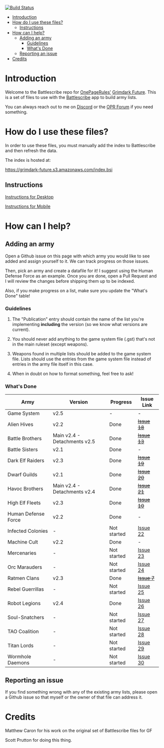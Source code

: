 [![Build Status](https://travis-ci.com/sprutton1/GrimdarkFutureBattlescribe.svg?branch=master)](https://travis-ci.com/sprutton1/GrimdarkFutureBattlescribe)

<!-- TOC -->
- [Introduction](#introduction)
- [How do I use these files?](#how-do-i-use-these-files)
    - [Instructions](#instructions)
- [How can I help?](#how-can-i-help)
    - [Adding an army](#adding-an-army)
        - [Guidelines](#guidelines)
        - [What's Done](#whats-done)
    - [Reporting an issue](#reporting-an-issue)
- [Credits](#credits)
<!-- /TOC -->

# Introduction

Welcome to the Battlescribe repo for [OnePageRules'](https://onepagerules.com/)
[Grimdark Future](https://onepagerules.com/portfolio/grimdark-future/). This is
a set of files to use with the [Battlescribe](https://battlescribe.net/) app to
build army lists.

You can always reach out to me on
[Discord](https://discordapp.com/channels/610199287346888743/610199287346888746)
or the [OPR Forum](http://onepagerules.proboards.com/) if you need something.

# How do I use these files?

In order to use these files, you must manually add the index to Battlescribe and
then refresh the data.

The index is hosted at:

https://grimdark-future.s3.amazonaws.com/index.bsi

## Instructions

[Instructions for Desktop](./desktop.md)

[Instructions for Mobile](./mobile.md)

# How can I help?

## Adding an army

Open a Github issue on this page with which army you would like to see added and
assign yourself to it. We can track progress on those issues.

Then, pick an army and create a datafile for it! I suggest using the Human
Defense Force as an example. Once you are done, open a Pull Request and I will
review the changes before shipping them up to be indexed.

Also, if you make progress on a list, make sure you update the "What's Done"
table!

### Guidelines

1. The "Publication" entry should contain the name of the list you're
   implementing **including** the version (so we know what versions are
   current).

2. You should never add anything to the game system file (.gst) that's not in
   the main ruleset (except weapons).

3. Weapons found in multiple lists should be added to the game system file.
   Lists should use the entries from the game system file instead of entries in
   the army file itself in this case.

4. When in doubt on how to format something, feel free to ask!

### What's Done

| Army | Version | Progress | Issue Link |
|---|---|---|---|
|Game System|v2.5|-|-|
|Alien Hives|v2.2|Done|~~[Issue 18](../../issues/18)~~|
|Battle Brothers|Main v2.4 - Detachments v2.5|Done|~~[Issue 13](../../issues/13)~~|
|Battle Sisters|v2.1|Done|-|
|Dark Elf Raiders|v2.3|Done|~~[Issue 19](../../issues/19)~~|
|Dwarf Guilds|v2.1|Done|~~[Issue 20](../../issues/20)~~|
|Havoc Brothers|Main v2.4 - Detachments v2.4|Done|~~[Issue 21](../../issues/21)~~|
|High Elf Fleets|v2.3|Done|~~[Issue 10](../../issues/10)~~|
|Human Defense Force|v2.2|Done|-|
|Infected Colonies|-|Not started|[Issue 22](../../issues/22)|
|Machine Cult|v2.2|Done|-|
|Mercenaries|-|Not started|[Issue 23](../../issues/23)|
|Orc Marauders|-|Not started|[Issue 24](../../issues/24)|
|Ratmen Clans|v2.3|Done|~~[Issue 7](../../issues/7)~~|
|Rebel Guerrillas|-|Not started|[Issue 25](../../issues/25)|
|Robot Legions|v2.4|Done|[Issue 26](../../issues/26)|
|Soul-Snatchers|-|Not started|[Issue 27](../../issues/27)|
|TAO Coalition|-|Not started|[Issue 28](../../issues/28)|
|Titan Lords|-|Not started|[Issue 29](../../issues/29)|
|Wormhole Daemons|-|Not started|[Issue 30](../../issues/30)|



## Reporting an issue

If you find something wrong with any of the existing army lists, please open a
Github issue so that myself or the owner of that file can address it.

# Credits

Matthew Caron for his work on the original set of Battlescribe files for GF

Scott Prutton for doing this thing.


